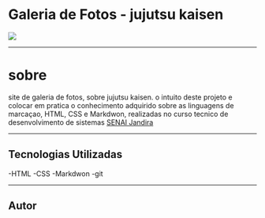 # Galeria de Fotos - jujutsu kaisen

![](./img/Captura%20de%20Tela%202024-09-04%20às%2016.55.33.png)

---

# sobre
site de galeria de fotos, sobre jujutsu kaisen. o intuito deste projeto e colocar em pratica o conhecimento adquirido sobre as linguagens de marcaçao, HTML, CSS e Markdwon, realizadas no curso tecnico de desenvolvimento de sistemas [SENAI Jandira](https://sp.senai.br/unidade/jandira/)

---

## Tecnologias Utilizadas
-HTML
-CSS
-Markdwon
-git

---

## Autor
